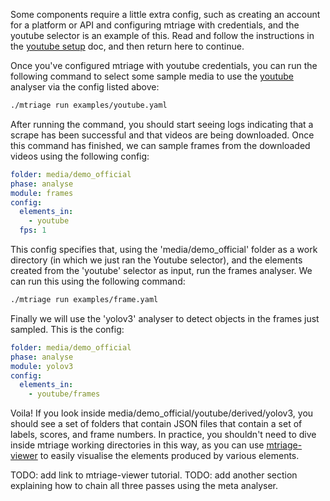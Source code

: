 Some components require a little extra config, such as creating an account for a platform or API and configuring mtriage with credentials, and the youtube selector is an example of this. Read and follow the instructions in the [youtube setup](components/youtube.md) doc, and then return here to continue.

Once you've configured mtriage with youtube credentials, you can run the following command to select some sample media to use the [youtube](../src/lib/selectors/youtube) analyser via the config listed above:

```bash
./mtriage run examples/youtube.yaml
```

After running the command, you should start seeing logs indicating that a scrape has been successful and that videos are being downloaded. Once this command has finished, we can sample frames from the downloaded videos using the following config:

```yaml
folder: media/demo_official
phase: analyse
module: frames
config:
  elements_in:
    - youtube
  fps: 1
```

This config specifies that, using the 'media/demo_official' folder as a work directory (in which we just ran the Youtube selector), and the elements created from the 'youtube' selector as input, run the frames analyser. We can run this using the following command:

```bash
./mtriage run examples/frame.yaml
```

Finally we will use the 'yolov3' analyser to detect objects in the frames just sampled. This is the config:

```yaml
folder: media/demo_official
phase: analyse
module: yolov3
config:
  elements_in:
    - youtube/frames
```

Voila! If you look inside media/demo_official/youtube/derived/yolov3, you should see a set of folders that contain JSON files that contain a set of labels, scores, and frame numbers. In practice, you shouldn't need to dive inside mtriage working directories in this way, as you can use [mtriage-viewer](https://github.com/forensic-architecture/mtriage-viewer) to easily visualise the elements produced by various elements.

TODO: add link to mtriage-viewer tutorial.
TODO: add another section explaining how to chain all three passes using the meta analyser.
